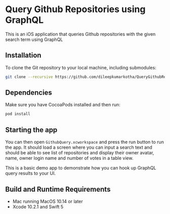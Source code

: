 # Query Github Repositories using GraphQL
This is an iOS application that queries Github repositories with the given search term using GraphQL

## Installation
To clone the Git repository to your local machine, including submodules:

```sh
git clone --recursive https://github.com/dileepkumarkotha/QueryGithubRepositoriesUsingGraphQL.git
```

## Dependencies
Make sure you have CocoaPods installed and then run:
```sh
pod install
```

## Starting the app

You can then open `GithubQuery.xcworkspace` and press the run button to run the app. It should load a screen where you can input a search text and should be able to see list of repositories and display their owner avatar, name, owner login name and number of votes in a table view.

This is a basic demo app to demonstrate how you can hook up GraphQL query results to your UI.

## Build and Runtime Requirements

- Mac running MacOS 10.14 or later
- Xcode 10.2.1 and Swift 5


